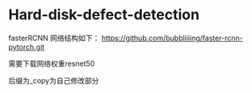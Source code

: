 # Hard-disk-defect-detection


fasterRCNN 网络结构如下：
https://github.com/bubbliiiing/faster-rcnn-pytorch.git

需要下载网络权重resnet50

后缀为_copy为自己修改部分
